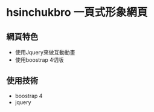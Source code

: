 # hsinchukbro 一頁式形象網頁
## 網頁特色
  * 使用Jquery來做互動動畫
  * 使用boostrap 4切版
  
## 使用技術
 * boostrap 4
 * jquery
